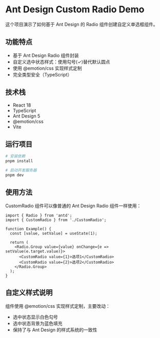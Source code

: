 # Ant Design Custom Radio Demo

这个项目演示了如何基于 Ant Design 的 Radio 组件创建自定义单选框组件。

## 功能特点

- 基于 Ant Design Radio 组件封装
- 自定义选中状态样式：使用勾号(✓)替代默认圆点
- 使用 @emotion/css 实现样式定制
- 完全类型安全（TypeScript）

## 技术栈

- React 18
- TypeScript
- Ant Design 5
- @emotion/css
- Vite

## 运行项目

```bash
# 安装依赖
pnpm install

# 启动开发服务器
pnpm dev
```

## 使用方法

CustomRadio 组件可以像普通的 Ant Design Radio 组件一样使用：

```tsx
import { Radio } from 'antd';
import { CustomRadio } from './CustomRadio';

function Example() {
  const [value, setValue] = useState(1);

  return (
    <Radio.Group value={value} onChange={e => setValue(e.target.value)}>
      <CustomRadio value={1}>选项1</CustomRadio>
      <CustomRadio value={2}>选项2</CustomRadio>
    </Radio.Group>
  );
}
```

## 自定义样式说明

组件使用 @emotion/css 实现样式定制，主要改动：
- 选中状态显示白色勾号
- 选中状态背景为蓝色填充
- 保持了与 Ant Design 的样式系统的一致性

